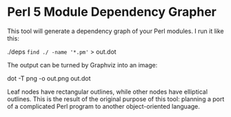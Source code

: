 
Perl 5 Module Dependency Grapher
================================

This tool will generate a dependency graph of your Perl modules. I run it like this:

  ./deps `find ./ -name '*.pm'` > out.dot

The output can be turned by Graphviz into an image:

  dot -T png -o out.png out.dot

Leaf nodes have rectangular outlines, while other nodes have elliptical outlines.
This is the result of the original purpose of this tool: planning a port of a
complicated Perl program to another object-oriented language.

